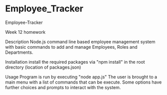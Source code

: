 # Employee_Tracker



Employee-Tracker

Week 12 homework



Description
Node.js command line based employee management system with basic commands to add and manage Employees, Roles and Departments.


Installation
install the required packages via "npm install" in the root directory (location of packages.json)


Usage
Program is run by executing "node app.js" The user is brought to a main menu with a list of commands that can be execute. Some options have further choices and prompts to interact with the system.


